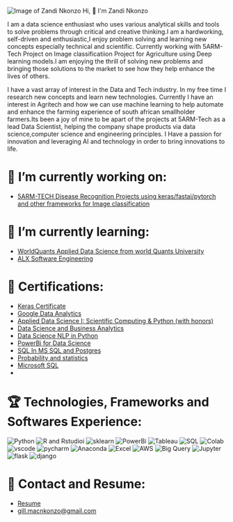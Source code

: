 
![Image of Zandi Nkonzo](https://github.com/ZandiNkonzo/ZandiNkonzo/blob/main/zandi.jpeg) Hi, 👋 I'm Zandi Nkonzo

I am a data science enthusiast who uses various analytical skills and tools to solve problems through critical and creative thinking.I am a hardworking, self-driven and enthusiastic,I enjoy problem solving and learning new concepts especially technical and scientific. Currently working with 5ARM-Tech Project on Image classificatiion Project for Agriculture using Deep learning models.I am enjoying the thrill of solving new problems and bringing those solutions to the market to see how they help enhance the lives of others.

I have a vast array of interest in the Data and Tech industry. In my free time I research new concepts and learn new technologies. Currently I have an interest in Agritech and how we can use machine learning to help automate and enhance the farming experience of south african smallholder farmers.Its been a joy of mine to be apart of the projects at 5ARM-Tech as a lead Data Scientist, helping the company shape products via data science,computer science and engineering principles. I Have a passion for innovation and leveraging AI and technology in order to bring innovations to life.


# 🔭 I’m currently working on:

   * [5ARM-TECH Disease Recognition Projects using keras/fastai/pytorch and other frameworks for Image classification](http://5arm.tech/)

# 🌱 I’m currently learning:

  * [WorldQuants Applied Data Science from world Quants University](https://www.wqu.edu/)
  * [ALX Software Engineering](https://www.alxafrica.com/software-engineering-2022/)
   
# 💬 Certifications:
  * [Keras Certificate](https://github.com/ZandiNkonzo/ZandiNkonzo/blob/main/KerasC.png)
  * [Google Data Analytics](https://www.credly.com/badges/654677fb-a3d4-4dd6-a7c8-acf946b1ab68/public_url)
  * [Applied Data Science I: Scientific Computing & Python (with honors)](https://www.credly.com/badges/f05f5a65-4f91-4111-8468-1e936844f55e/public_url)
  * [Data Science and Business Analytics](https://github.com/ZandiNkonzo/ZandiNkonzo/blob/main/DABAC.png)
  * [Data Science NLP in Python](https://github.com/ZandiNkonzo/ZandiNkonzo/blob/main/NLPC.png)
  * [PowerBi for Data Science](https://github.com/ZandiNkonzo/ZandiNkonzo/blob/main/PowerbiC.png)
  * [SQL In MS SQL and Postgres](https://github.com/ZandiNkonzo/ZandiNkonzo/blob/main/SLQC.png)
  * [Probability and statistics](https://github.com/ZandiNkonzo/ZandiNkonzo/blob/main/probC.png)
  * [Microsoft SQL](https://github.com/ZandiNkonzo/ZandiNkonzo/blob/main/sql2c.png)
  * 
# :trophy: Technologies, Frameworks and Softwares Experience:

 ![Python](https://github.com/ZandiNkonzo/ZandiNkonzo/blob/main/1.jfif)  ![R and Rstudioi](https://github.com/ZandiNkonzo/ZandiNkonzo/blob/main/2.jfif) 
 ![sklearn](https://github.com/ZandiNkonzo/ZandiNkonzo/blob/main/3.png)  ![PowerBi](https://github.com/ZandiNkonzo/ZandiNkonzo/blob/main/4.jfif)
 ![Tableau](https://github.com/ZandiNkonzo/ZandiNkonzo/blob/main/5.png)  ![SQL](https://github.com/ZandiNkonzo/ZandiNkonzo/blob/main/8.png)
 ![Colab](https://github.com/ZandiNkonzo/ZandiNkonzo/blob/main/9.png)    ![vscode](https://github.com/ZandiNkonzo/ZandiNkonzo/blob/main/10.jfif)
 ![pycharm](https://github.com/ZandiNkonzo/ZandiNkonzo/blob/main/11.jfif) ![Anaconda](https://github.com/ZandiNkonzo/ZandiNkonzo/blob/main/12.png) 
 ![Excel](https://github.com/ZandiNkonzo/ZandiNkonzo/blob/main/13.jfif)   ![AWS](https://github.com/ZandiNkonzo/ZandiNkonzo/blob/main/14.png)
 ![Big Query](https://github.com/ZandiNkonzo/ZandiNkonzo/blob/main/15.png) ![Jupyter](https://github.com/ZandiNkonzo/ZandiNkonzo/blob/main/16.png)
 ![flask](https://github.com/ZandiNkonzo/ZandiNkonzo/blob/main/fl.png)    ![django](https://github.com/ZandiNkonzo/ZandiNkonzo/blob/main/dj.png)
 
# :postal_horn: Contact and Resume:
* [Resume]()
* <gill.macnkonzo@gmail.com>

 
